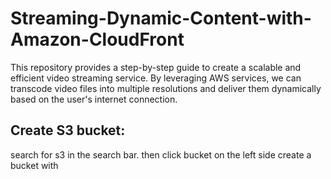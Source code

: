 # Streaming-Dynamic-Content-with-Amazon-CloudFront
This repository provides a step-by-step guide to create a scalable and efficient video streaming service. By leveraging AWS services, we can transcode video files into multiple resolutions and deliver them dynamically based on the user's internet connection.

## Create S3 bucket:
search for s3 in the search bar.
then click bucket on the left side
create a bucket with

